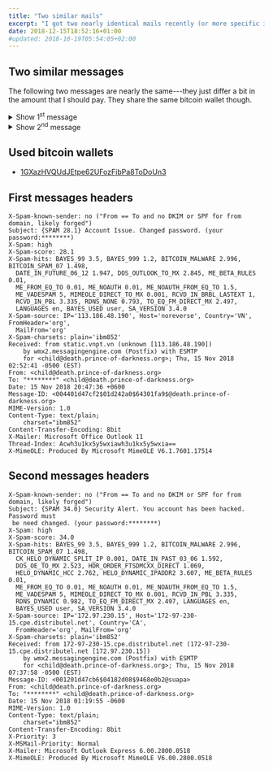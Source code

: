 ```yaml
---
title: "Two similar mails"
excerpt: "I got two nearly identical mails recently (or more specific in November 2018). They sound nearly the same so I write only one post about those two mails..."
date: 2018-12-15T18:52:16+01:00
#updated: 2018-10-19T05:54:05+02:00
---
```


## Two similar messages

The following two messages are nearly the same---they just differ a bit in the amount
that I should pay. They share the same bitcoin wallet though.

<details>
    <summary>Show 1<sup>st</sup> message</summary>
    <div class="highlighter-rouge">
        <div class="highlight">
            <pre class="highlight"><code>Dear user of death.prince-of-darkness.org!

I am a spyware software developer.
Your account has been hacked by me in the summer of 2018.

I understand that it is hard to believe, but here is my evidence:
- I sent you this email from your account.
- Password from account child@death.prince-of-darkness.org: ******** (on moment of hack).

The hacking was carried out using a hardware vulnerability through which you went online (Cisco router, vulnerability CVE-2018-0296).

I went around the security system in the router, installed an exploit there.
When you went online, my exploit downloaded my malicious code (rootkit) to your device.
This is driver software, I constantly updated it, so your antivirus is silent all time.

Since then I have been following you (I can connect to your device via the VNC protocol).
That is, I can see absolutely everything that you do, view and download your files and any data to yourself.
I also have access to the camera on your device, and I periodically take photos and videos with you.

At the moment, I have harvested a solid dirt... on you...
I saved all your email and chats from your messangers. I also saved the entire history of the sites you visit.

I note that it is useless to change the passwords. My malware update passwords from your accounts every times.

I know what you like hard funs (adult sites).
Oh, yes .. I'm know your secret life, which you are hiding from everyone.
Oh my God, what are your like... I saw THIS ... Oh, you dirty naughty person ... :)

I took photos and videos of your most passionate funs with adult content, and synchronized them in real time with the image of your camera.
Believe it turned out very high quality!

So, to the business!
I'm sure you don't want to show these files and visiting history to all your contacts.

Transfer $898 to my Bitcoin cryptocurrency wallet: 1GXazHVQUdJEtpe62UFozFibPa8ToDoUn3
Just copy and paste the wallet number when transferring.
If you do not know how to do this - ask Google.

My system automatically recognizes the translation.
As soon as the specified amount is received, all your data will be destroyed from my server, and the rootkit will be automatically removed from your system.
Do not worry, I really will delete everything, since I am 'working' with many people who have fallen into your position.
You will only have to inform your provider about the vulnerabilities in the router so that other hackers will not use it.

Since opening this letter you have 48 hours.
If funds not will be received, after the specified time has elapsed, the disk of your device will be formatted,
and from my server will automatically send email and sms to all your contacts with compromising material.

I advise you to remain prudent and not engage in nonsense (all files on my server).

Good luck!</code></pre>
        </div>
    </div>
</details>

<details>
    <summary>Show 2<sup>nd</sup> message</summary>
    <div class="highlighter-rouge">
        <div class="highlight">
            <pre class="highlight"><code>Dear user of death.prince-of-darkness.org!

I am a spyware software developer.
Your account has been hacked by me in the summer of 2018.

I understand that it is hard to believe, but here is my evidence:
- I sent you this email from your account.
- Password from account child@death.prince-of-darkness.org: ******** (on moment of hack).

The hacking was carried out using a hardware vulnerability through which you went online (Cisco router, vulnerability CVE-2018-0296).

I went around the security system in the router, installed an exploit there.
When you went online, my exploit downloaded my malicious code (rootkit) to your device.
This is driver software, I constantly updated it, so your antivirus is silent all time.

Since then I have been following you (I can connect to your device via the VNC protocol).
That is, I can see absolutely everything that you do, view and download your files and any data to yourself.
I also have access to the camera on your device, and I periodically take photos and videos with you.

At the moment, I have harvested a solid dirt... on you...
I saved all your email and chats from your messangers. I also saved the entire history of the sites you visit.

I note that it is useless to change the passwords. My malware update passwords from your accounts every times.

I know what you like hard funs (adult sites).
Oh, yes .. I'm know your secret life, which you are hiding from everyone.
Oh my God, what are your like... I saw THIS ... Oh, you dirty naughty person ... :)

I took photos and videos of your most passionate funs with adult content, and synchronized them in real time with the image of your camera.
Believe it turned out very high quality!

So, to the business!
I'm sure you don't want to show these files and visiting history to all your contacts.

Transfer $820 to my Bitcoin cryptocurrency wallet: 1GXazHVQUdJEtpe62UFozFibPa8ToDoUn3
Just copy and paste the wallet number when transferring.
If you do not know how to do this - ask Google.

My system automatically recognizes the translation.
As soon as the specified amount is received, all your data will be destroyed from my server, and the rootkit will be automatically removed from your system.
Do not worry, I really will delete everything, since I am 'working' with many people who have fallen into your position.
You will only have to inform your provider about the vulnerabilities in the router so that other hackers will not use it.

Since opening this letter you have 48 hours.
If funds not will be received, after the specified time has elapsed, the disk of your device will be formatted,
and from my server will automatically send email and sms to all your contacts with compromising material.

I advise you to remain prudent and not engage in nonsense (all files on my server).

Good luck!</code></pre>
        </div>
    </div>
</details>

## Used bitcoin wallets

- [1GXazHVQUdJEtpe62UFozFibPa8ToDoUn3](https://www.bitcoinabuse.com/reports/1GXazHVQUdJEtpe62UFozFibPa8ToDoUn3)

## First messages headers

```
X-Spam-known-sender: no ("From == To and no DKIM or SPF for from domain, likely forged")
Subject: {SPAM 28.1} Account Issue. Changed password. (your password:********)
X-Spam: high
X-Spam-score: 28.1
X-Spam-hits: BAYES_99 3.5, BAYES_999 1.2, BITCOIN_MALWARE 2.996, BITCOIN_SPAM_07 1.498,
  DATE_IN_FUTURE_06_12 1.947, DOS_OUTLOOK_TO_MX 2.845, ME_BETA_RULES 0.01,
  ME_FROM_EQ_TO 0.01, ME_NOAUTH 0.01, ME_NOAUTH_FROM_EQ_TO 1.5,
  ME_VADESPAM 5, MIMEOLE_DIRECT_TO_MX 0.001, RCVD_IN_BRBL_LASTEXT 1,
  RCVD_IN_PBL 3.335, RDNS_NONE 0.793, TO_EQ_FM_DIRECT_MX 2.497,
  LANGUAGES en, BAYES_USED user, SA_VERSION 3.4.0
X-Spam-source: IP='113.186.48.190', Host='noreverse', Country='VN', FromHeader='org',
  MailFrom='org'
X-Spam-charsets: plain='ibm852'
Received: from static.vnpt.vn (unknown [113.186.48.190])
	by wmx2.messagingengine.com (Postfix) with ESMTP
	for <child@death.prince-of-darkness.org>; Thu, 15 Nov 2018 02:52:41 -0500 (EST)
From: <child@death.prince-of-darkness.org>
To: "********" <child@death.prince-of-darkness.org>
Date: 15 Nov 2018 20:47:36 +0600
Message-ID: <004401d47cf2$01d242a0$64301fa9$@death.prince-of-darkness.org>
MIME-Version: 1.0
Content-Type: text/plain;
	charset="ibm852"
Content-Transfer-Encoding: 8bit
X-Mailer: Microsoft Office Outlook 11
Thread-Index: Acwh3u1kx5y5wxiawh3u1kx5y5wxia==
X-MimeOLE: Produced By Microsoft MimeOLE V6.1.7601.17514
```

## Second messages headers

```
X-Spam-known-sender: no ("From == To and no DKIM or SPF for from domain, likely forged")
Subject: {SPAM 34.0} Security Alert. You account has been hacked. Password must
 be need changed. (your password:********)
X-Spam: high
X-Spam-score: 34.0
X-Spam-hits: BAYES_99 3.5, BAYES_999 1.2, BITCOIN_MALWARE 2.996, BITCOIN_SPAM_07 1.498,
  CK_HELO_DYNAMIC_SPLIT_IP 0.001, DATE_IN_PAST_03_06 1.592,
  DOS_OE_TO_MX 2.523, HDR_ORDER_FTSDMCXX_DIRECT 1.069,
  HELO_DYNAMIC_HCC 2.762, HELO_DYNAMIC_IPADDR2 3.607, ME_BETA_RULES 0.01,
  ME_FROM_EQ_TO 0.01, ME_NOAUTH 0.01, ME_NOAUTH_FROM_EQ_TO 1.5,
  ME_VADESPAM 5, MIMEOLE_DIRECT_TO_MX 0.001, RCVD_IN_PBL 3.335,
  RDNS_DYNAMIC 0.982, TO_EQ_FM_DIRECT_MX 2.497, LANGUAGES en,
  BAYES_USED user, SA_VERSION 3.4.0
X-Spam-source: IP='172.97.230.15', Host='172-97-230-15.cpe.distributel.net', Country='CA',
  FromHeader='org', MailFrom='org'
X-Spam-charsets: plain='ibm852'
Received: from 172-97-230-15.cpe.distributel.net (172-97-230-15.cpe.distributel.net [172.97.230.15])
	by wmx2.messagingengine.com (Postfix) with ESMTP
	for <child@death.prince-of-darkness.org>; Thu, 15 Nov 2018 07:37:58 -0500 (EST)
Message-ID: <001201d47cb6$04182d08$9468e0b2@suapa>
From: <child@death.prince-of-darkness.org>
To: "********" <child@death.prince-of-darkness.org>
Date: 15 Nov 2018 01:19:55 -0600
MIME-Version: 1.0
Content-Type: text/plain;
	charset="ibm852"
Content-Transfer-Encoding: 8bit
X-Priority: 3
X-MSMail-Priority: Normal
X-Mailer: Microsoft Outlook Express 6.00.2800.0518
X-MimeOLE: Produced By Microsoft MimeOLE V6.00.2800.0518
```
